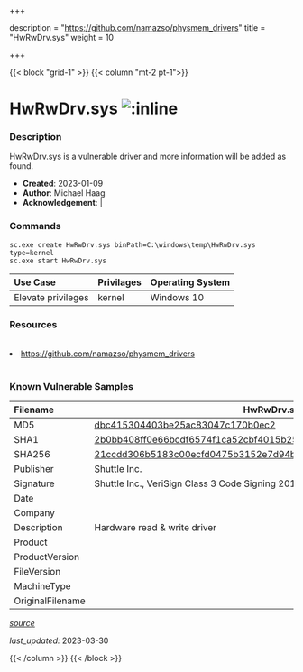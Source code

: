 +++

description = "https://github.com/namazso/physmem_drivers"
title = "HwRwDrv.sys"
weight = 10

+++


{{< block "grid-1" >}}
{{< column "mt-2 pt-1">}}


# HwRwDrv.sys ![:inline](/images/twitter_verified.png) 


### Description

HwRwDrv.sys is a vulnerable driver and more information will be added as found.

- **Created**: 2023-01-09
- **Author**: Michael Haag
- **Acknowledgement**:  | [](https://twitter.com/)

### Commands

```
sc.exe create HwRwDrv.sys binPath=C:\windows\temp\HwRwDrv.sys type=kernel
sc.exe start HwRwDrv.sys
```

| Use Case | Privilages | Operating System | 
|:---- | ---- | ---- |
| Elevate privileges | kernel | Windows 10 |

### Resources
<br>
<li><a href=" https://github.com/namazso/physmem_drivers"> https://github.com/namazso/physmem_drivers</a></li>
<br>

### Known Vulnerable Samples

| Filename | HwRwDrv.sys |
|:---- | ---- | 
| MD5 | <a href="https://www.virustotal.com/gui/file/dbc415304403be25ac83047c170b0ec2">dbc415304403be25ac83047c170b0ec2</a> |
| SHA1 | <a href="https://www.virustotal.com/gui/file/2b0bb408ff0e66bcdf6574f1ca52cbf4015b257b">2b0bb408ff0e66bcdf6574f1ca52cbf4015b257b</a> |
| SHA256 | <a href="https://www.virustotal.com/gui/file/21ccdd306b5183c00ecfd0475b3152e7d94b921e858e59b68a03e925d1715f21">21ccdd306b5183c00ecfd0475b3152e7d94b921e858e59b68a03e925d1715f21</a> |
| Publisher | Shuttle Inc. |
| Signature | Shuttle Inc., VeriSign Class 3 Code Signing 2010 CA, VeriSign   |
| Date |  |
| Company |  |
| Description | Hardware read &amp; write driver |
| Product |  |
| ProductVersion |  |
| FileVersion |  |
| MachineType |  |
| OriginalFilename |  |



[*source*](https://github.com/magicsword-io/LOLDrivers/tree/main/yaml/hwrwdrv.sys.yml)

*last_updated:* 2023-03-30








{{< /column >}}
{{< /block >}}
